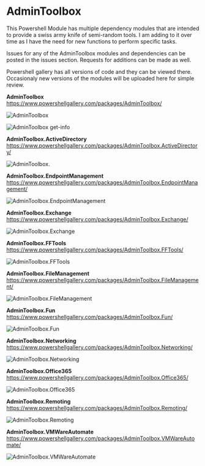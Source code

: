 # AdminToolbox
This Powershell Module has multiple dependency modules that are intended to provide a swiss army knife of semi-random tools. I am adding to it over time as I have the need for new functions to perform specific tasks. 

Issues for any of the AdminToolbox modules and dependencies can be posted in the issues section. Requests for additions can be made as well.

Powershell gallery has all versions of code and they can be viewed there. Occasionaly new versions of the modules will be uploaded here for simple review.


**AdminToolbox**
https://www.powershellgallery.com/packages/AdminToolbox/

![AdminToolbox](https://github.com/TheTaylorLee/AdminToolbox/blob/master/Images/AdminToolbox.png)

![AdminToolbox get-info](https://github.com/TheTaylorLee/AdminToolbox/blob/master/Images/Admintoolbox%20info.png)

**AdminToolbox.ActiveDirectory**
https://www.powershellgallery.com/packages/AdminToolbox.ActiveDirectory/

![AdminToolbox.](https://github.com/TheTaylorLee/AdminToolbox/blob/master/Images/AdminToolbox.ActiveDirectory.png)

**AdminToolbox.EndpointManagement**
https://www.powershellgallery.com/packages/AdminToolbox.EndpointManagement/

![AdminToolbox.EndpointManagement](https://github.com/TheTaylorLee/AdminToolbox/blob/master/Images/AdminToolbox.EndpointManagement.png)

**AdminToolbox.Exchange**
https://www.powershellgallery.com/packages/AdminToolbox.Exchange/

![AdminToolbox.Exchange](https://github.com/TheTaylorLee/AdminToolbox/blob/master/Images/AdminToolbox.Exchange.png)

**AdminToolbox.FFTools**
https://www.powershellgallery.com/packages/AdminToolbox.FFTools/

![AdminToolbox.FFTools](https://github.com/TheTaylorLee/AdminToolbox/blob/master/Images/AdminToolbox.fftools.png)

**AdminToolbox.FileManagement**
https://www.powershellgallery.com/packages/AdminToolbox.FileManagement/

![AdminToolbox.FileManagement](https://github.com/TheTaylorLee/AdminToolbox/blob/master/Images/AdminToolbox.FileManagement.png)

**AdminToolbox.Fun**
https://www.powershellgallery.com/packages/AdminToolbox.Fun/

![AdminToolbox.Fun](https://github.com/TheTaylorLee/AdminToolbox/blob/master/Images/AdminToolbox.Fun.png)

**AdminToolbox.Networking**
https://www.powershellgallery.com/packages/AdminToolbox.Networking/

![AdminToolbox.Networking](https://github.com/TheTaylorLee/AdminToolbox/blob/master/Images/AdminToolbox.Networking.png)

**AdminToolbox.Office365**
https://www.powershellgallery.com/packages/AdminToolbox.Office365/

![AdminToolbox.Office365](https://github.com/TheTaylorLee/AdminToolbox/blob/master/Images/AdminToolbox.Office365.png)

**AdminToolbox.Remoting**
https://www.powershellgallery.com/packages/AdminToolbox.Remoting/

![AdminToolbox.Remoting](https://github.com/TheTaylorLee/AdminToolbox/blob/master/Images/AdminToolbox.Remoting.png)

**AdminToolbox.VMWareAutomate**
https://www.powershellgallery.com/packages/AdminToolbox.VMWareAutomate/

![AdminToolbox.VMWareAutomate](https://github.com/TheTaylorLee/AdminToolbox/blob/master/Images/AdminToolbox.VMWareAutomate.png)
